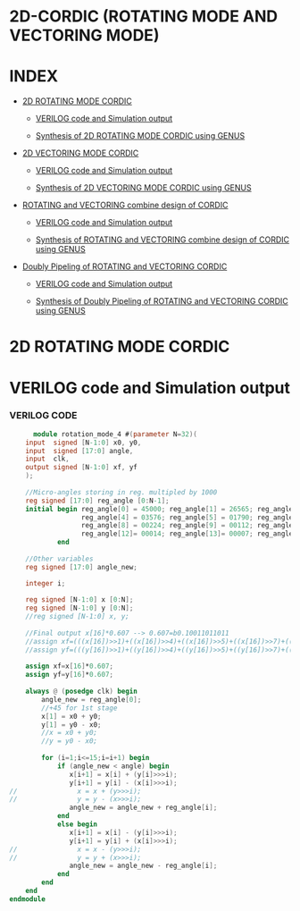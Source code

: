 
# **2D-CORDIC (ROTATING MODE AND VECTORING MODE)**
# INDEX
 <div class="toc">
  <ul>
    <li><a href="#header-1">2D ROTATING MODE CORDIC</a></li>
	<ul>
        <li><a href="#header-1_1">VERILOG code and Simulation output</a></li>
      </ul>
      <ul>
        <li><a href="#header-1_2">Synthesis of 2D ROTATING MODE CORDIC using GENUS</a></li>
      </ul>
</div>
	
  <div class="toc">
  <ul>
      <li><a href="#header-2">2D VECTORING MODE CORDIC</a></li>
	<ul>
        <li><a href="#header-2_1">VERILOG code and Simulation output</a></li>
      </ul>
      <ul>
        <li><a href="#header-2_2">Synthesis of 2D VECTORING MODE CORDIC using GENUS</a></li>
      </ul>
  </div>
  <div class="toc">
  <ul>
    <li><a href="#header-3">ROTATING and VECTORING combine design of CORDIC</a></li>
	<ul>
        <li><a href="#header-3_1">VERILOG code and Simulation output</a></li>
      </ul>
      <ul>
        <li><a href="#header-3_2">Synthesis of ROTATING and VECTORING combine design of CORDIC using GENUS</a></li>
      </ul>
</div>
	
<div class="toc">
  <ul>
    <li><a href="#header-4">Doubly Pipeling of ROTATING and VECTORING CORDIC</a></li>
	<ul>
        <li><a href="#header-4_1">VERILOG code and Simulation output</a></li>
      </ul>
      <ul>
        <li><a href="#header-4_2">Synthesis of Doubly Pipeling of ROTATING and VECTORING CORDIC using GENUS</a></li>
      </ul>
	<ul>
 </div>
		
# <h1 id="header-1">2D ROTATING MODE CORDIC</h1>	 
## <h1 id="header-1_1">VERILOG code and Simulation output</h1>
### VERILOG CODE
```verilog
	  module rotation_mode_4 #(parameter N=32)(
    input  signed [N-1:0] x0, y0,
    input  signed [17:0] angle,
    input  clk,
    output signed [N-1:0] xf, yf
    );
   
    //Micro-angles storing in reg. multipled by 1000
    reg signed [17:0] reg_angle [0:N-1];
    initial begin reg_angle[0] = 45000; reg_angle[1] = 26565; reg_angle[2] = 14036; reg_angle[3] = 7125; //3-digit decimal
                  reg_angle[4] = 03576; reg_angle[5] = 01790; reg_angle[6] = 00895; reg_angle[7] = 0448;
                  reg_angle[8] = 00224; reg_angle[9] = 00112; reg_angle[10]= 00056; reg_angle[11]= 0028;
                  reg_angle[12]= 00014; reg_angle[13]= 00007; reg_angle[14]= 00003; reg_angle[15]= 0002;
            end
     
    //Other variables            
    reg signed [17:0] angle_new;      

    integer i;
   
    reg signed [N-1:0] x [0:N];
    reg signed [N-1:0] y [0:N];
    //reg signed [N-1:0] x, y;
   
    //Final output x[16]*0.607 --> 0.607=b0.10011011011
    //assign xf=(((x[16])>>1)+((x[16])>>4)+((x[16])>>5)+((x[16])>>7)+((x[16])>>8)+((x[16])>>10));
    //assign yf=(((y[16])>>1)+((y[16])>>4)+((y[16])>>5)+((y[16])>>7)+((y[16])>>8)+((y[16])>>10));
   
    assign xf=x[16]*0.607;
    assign yf=y[16]*0.607;
   
    always @ (posedge clk) begin
        angle_new = reg_angle[0];
        //+45 for 1st stage
        x[1] = x0 + y0;
        y[1] = y0 - x0;
        //x = x0 + y0;
        //y = y0 - x0;
       
        for (i=1;i<=15;i=i+1) begin
            if (angle_new < angle) begin  
               x[i+1] = x[i] + (y[i]>>>i);
               y[i+1] = y[i] - (x[i]>>>i);
//               x = x + (y>>>i);
//               y = y - (x>>>i);
               angle_new = angle_new + reg_angle[i];
            end
            else begin
               x[i+1] = x[i] - (y[i]>>>i);
               y[i+1] = y[i] + (x[i]>>>i);
//               x = x - (y>>>i);
//               y = y + (x>>>i);
               angle_new = angle_new - reg_angle[i];
            end
        end
    end
endmodule
```
